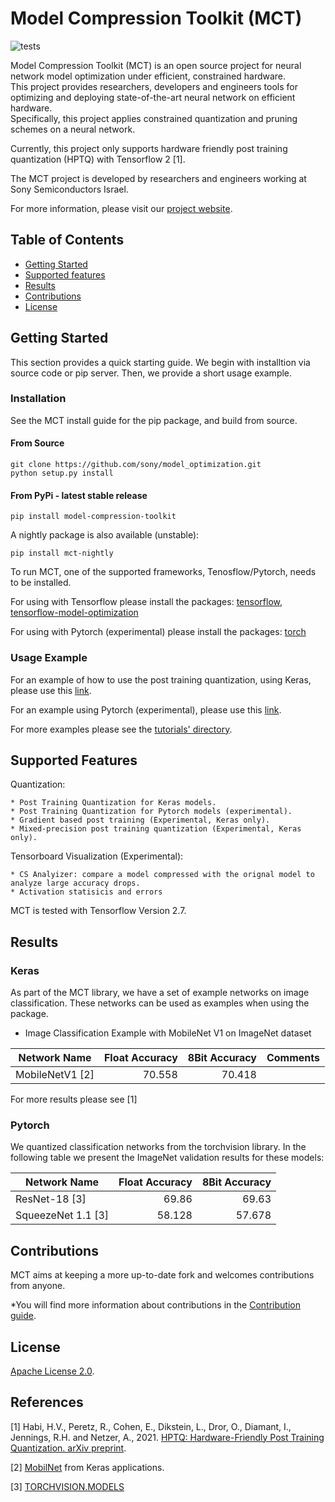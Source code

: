 # Model Compression Toolkit (MCT)
![tests](https://github.com/sony/model_optimization/actions/workflows/run_tests_suite_tf27.yml/badge.svg)


Model Compression Toolkit (MCT) is an open source project for neural network model optimization under efficient, constrained hardware. <br />
This project provides researchers, developers and engineers tools for optimizing and deploying state-of-the-art neural network on efficient hardware. <br />
Specifically, this project applies constrained quantization and pruning schemes on a neural network. 

Currently, this project only supports hardware friendly post training quantization (HPTQ) with Tensorflow 2 [1]. 

The MCT project is developed by researchers and engineers working at Sony Semiconductors Israel.

For more information, please visit our [project website](https://sony.github.io/model_optimization/).

## Table of Contents

- [Getting Started](#getting-started)
- [Supported features](#supported-features)
- [Results](#results)
- [Contributions](#contributions)
- [License](#license)

## Getting Started

This section provides a quick starting guide. We begin with installtion via source code or pip server. Then, we provide a short usage example.

### Installation
See the MCT install guide for the pip package, and build from source.


#### From Source
```
git clone https://github.com/sony/model_optimization.git
python setup.py install
```
#### From PyPi - latest stable release
```
pip install model-compression-toolkit
```

A nightly package is also available (unstable):
```
pip install mct-nightly
```

To run MCT, one of the supported frameworks, Tenosflow/Pytorch, needs to be installed.

For using with Tensorflow please install the packages: 
[tensorflow](https://www.tensorflow.org/install), 
[tensorflow-model-optimization](https://www.tensorflow.org/model_optimization/guide/install)

For using with Pytorch (experimental) please install the packages: 
[torch](https://pytorch.org/)
### Usage Example 
For an example of how to use the post training quantization, using Keras,
please use this [link](tutorials/example_keras_mobilenet.py).

For an example using Pytorch (experimental), please use this [link](tutorials/example_pytorch_mobilenet_v2.py).

For more examples please see the [tutorials' directory](tutorials).


## Supported Features

Quantization:

	* Post Training Quantization for Keras models.
	* Post Training Quantization for Pytorch models (experimental).
    * Gradient based post training (Experimental, Keras only).
    * Mixed-precision post training quantization (Experimental, Keras only).
    
Tensorboard Visualization (Experimental):

    * CS Analyizer: compare a model compressed with the orignal model to analyze large accuracy drops.
    * Activation statisicis and errors

MCT is tested with Tensorflow Version 2.7. 

## Results
### Keras
As part of the MCT library, we have a set of example networks on image classification. These networks can be used as examples when using the package.

* Image Classification Example with MobileNet V1 on ImageNet dataset

| Network Name             | Float Accuracy  | 8Bit Accuracy   | Comments                             |
| -------------------------| ---------------:| ---------------:| ------------------------------------:|
| MobileNetV1 [2]          | 70.558          | 70.418          |                                      |


For more results please see [1]

### Pytorch
We quantized classification networks from the torchvision library. 
In the following table we present the ImageNet validation results for these models:

| Network Name              | Float Accuracy  | 8Bit Accuracy   | 
| --------------------------| ---------------:| ---------------:| 
| ResNet-18 [3]             | 69.86           | 69.63           |                                      
| SqueezeNet 1.1 [3]        | 58.128          | 57.678          |                                      



## Contributions
MCT aims at keeping a more up-to-date fork and welcomes contributions from anyone.

*You will find more information about contributions in the [Contribution guide](CONTRIBUTING.md).


## License
[Apache License 2.0](LICENSE).

## References 

[1] Habi, H.V., Peretz, R., Cohen, E., Dikstein, L., Dror, O., Diamant, I., Jennings, R.H. and Netzer, A., 2021. [HPTQ: Hardware-Friendly Post Training Quantization. arXiv preprint](https://arxiv.org/abs/2109.09113).

[2] [MobilNet](https://keras.io/api/applications/mobilenet/#mobilenet-function) from Keras applications.

[3] [TORCHVISION.MODELS](https://pytorch.org/vision/stable/models.html) 
